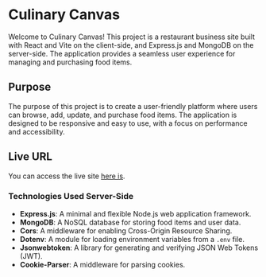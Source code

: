 # Culinary Canvas

Welcome to Culinary Canvas! This project is a restaurant business site built with React and Vite on the client-side, and Express.js and MongoDB on the server-side. The application provides a seamless user experience for managing and purchasing food items.

## Purpose

The purpose of this project is to create a user-friendly platform where users can browse, add, update, and purchase food items. The application is designed to be responsive and easy to use, with a focus on performance and accessibility.

## Live URL

You can access the live site [here is](https://b10-a11-task.web.app/).



### Technologies Used Server-Side


- **Express.js**: A minimal and flexible Node.js web application framework.
- **MongoDB**: A NoSQL database for storing food items and user data.
- **Cors**: A middleware for enabling Cross-Origin Resource Sharing.
- **Dotenv**: A module for loading environment variables from a `.env` file.
- **Jsonwebtoken**: A library for generating and verifying JSON Web Tokens (JWT).
- **Cookie-Parser**: A middleware for parsing cookies.

